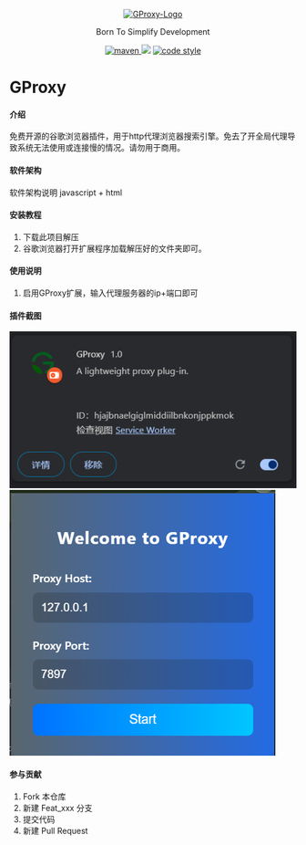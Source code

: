 <p align="center">
  <a href="https://gitee.com/jingwei129/gproxy">
   <img alt="GProxy-Logo" src="https://gitee.com/jingwei129/gproxy/blob/master/.idea/icon128.png">
  </a>
</p>

<p align="center">
  Born To Simplify Development
</p>

<p align="center">
  <a href="https://search.maven.org/search?q=g:io.github.xpc1024%20a:easy-*">
    <img alt="maven" src="https://img.shields.io/github/v/release/xpc1024/easy-es?include_prereleases&logo=xpc&style=plastic">
  </a>
  <a href="https://www.murphysec.com/dr/htY0sMYDQaDn4X8iXp" alt="OSCS Status"><img src="https://www.oscs1024.com/platform/badge/dromara/easy-es.git.svg?size=small"/></a>
  <a href="https://www.apache.org/licenses/LICENSE-2.0">
    <img alt="code style" src="https://img.shields.io/badge/license-Apache%202-4EB1BA.svg?style=flat-square">
  </a>
</p>

# GProxy

#### 介绍
免费开源的谷歌浏览器插件，用于http代理浏览器搜索引擎。免去了开全局代理导致系统无法使用或连接慢的情况。请勿用于商用。

#### 软件架构
软件架构说明
javascript + html

#### 安装教程

1.  下载此项目解压
2.  谷歌浏览器打开扩展程序加载解压好的文件夹即可。

#### 使用说明

1. 启用GProxy扩展，输入代理服务器的ip+端口即可

#### 插件截图
![输入图片说明](image.png)
![输入图片说明](.idea/image.png)
#### 参与贡献

1.  Fork 本仓库
2.  新建 Feat_xxx 分支
3.  提交代码
4.  新建 Pull Request
